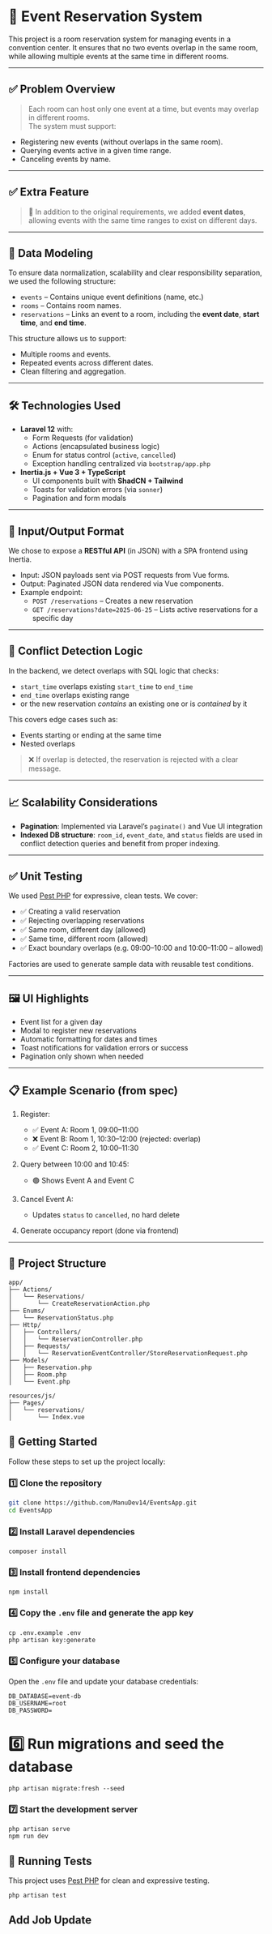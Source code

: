 # 🏢 Event Reservation System

This project is a room reservation system for managing events in a convention center. It ensures that no two events overlap in the same room, while allowing multiple events at the same time in different rooms.

---

## ✅ Problem Overview

> Each room can host only one event at a time, but events may overlap in different rooms.  
> The system must support:

- Registering new events (without overlaps in the same room).
- Querying events active in a given time range.
- Canceling events by name.

---

## ✅ Extra Feature

> 🎁 In addition to the original requirements, we added **event dates**, allowing events with the same time ranges to exist on different days.

---

## 🧠 Data Modeling

To ensure data normalization, scalability and clear responsibility separation, we used the following structure:

- `events` – Contains unique event definitions (name, etc.)
- `rooms` – Contains room names.
- `reservations` – Links an event to a room, including the **event date**, **start time**, and **end time**.

This structure allows us to support:

- Multiple rooms and events.
- Repeated events across different dates.
- Clean filtering and aggregation.

---

## 🛠️ Technologies Used

- **Laravel 12** with:
    - Form Requests (for validation)
    - Actions (encapsulated business logic)
    - Enum for status control (`active`, `cancelled`)
    - Exception handling centralized via `bootstrap/app.php`
- **Inertia.js + Vue 3 + TypeScript**
    - UI components built with **ShadCN + Tailwind**
    - Toasts for validation errors (via `sonner`)
    - Pagination and form modals

---

## 🧱 Input/Output Format

We chose to expose a **RESTful API** (in JSON) with a SPA frontend using Inertia.

- Input: JSON payloads sent via POST requests from Vue forms.
- Output: Paginated JSON data rendered via Vue components.
- Example endpoint:
    - `POST /reservations` – Creates a new reservation
    - `GET /reservations?date=2025-06-25` – Lists active reservations for a specific day

---

## 🔐 Conflict Detection Logic

In the backend, we detect overlaps with SQL logic that checks:

- `start_time` overlaps existing `start_time` to `end_time`
- `end_time` overlaps existing range
- or the new reservation _contains_ an existing one or is _contained_ by it

This covers edge cases such as:

- Events starting or ending at the same time
- Nested overlaps

> ❌ If overlap is detected, the reservation is rejected with a clear message.

---

## 📈 Scalability Considerations

- **Pagination**: Implemented via Laravel’s `paginate()` and Vue UI integration
- **Indexed DB structure**: `room_id`, `event_date`, and `status` fields are used in conflict detection queries and benefit from proper indexing.

---

## ✅ Unit Testing

We used [Pest PHP](https://pestphp.com) for expressive, clean tests. We cover:

- ✅ Creating a valid reservation
- ✅ Rejecting overlapping reservations
- ✅ Same room, different day (allowed)
- ✅ Same time, different room (allowed)
- ✅ Exact boundary overlaps (e.g. 09:00–10:00 and 10:00–11:00 – allowed)

Factories are used to generate sample data with reusable test conditions.

---

## 🖼️ UI Highlights

- Event list for a given day
- Modal to register new reservations
- Automatic formatting for dates and times
- Toast notifications for validation errors or success
- Pagination only shown when needed

---

## 📋 Example Scenario (from spec)

1. Register:

    - ✅ Event A: Room 1, 09:00–11:00
    - ❌ Event B: Room 1, 10:30–12:00 (rejected: overlap)
    - ✅ Event C: Room 2, 10:00–11:30

2. Query between 10:00 and 10:45:

    - 🟢 Shows Event A and Event C

3. Cancel Event A:

    - Updates `status` to `cancelled`, no hard delete

4. Generate occupancy report (done via frontend)

---

## 📂 Project Structure

```plaintext
app/
├── Actions/
│   └── Reservations/
│       └── CreateReservationAction.php
├── Enums/
│   └── ReservationStatus.php
├── Http/
│   ├── Controllers/
│   │   └── ReservationController.php
│   ├── Requests/
│   │   └── ReservationEventController/StoreReservationRequest.php
├── Models/
│   ├── Reservation.php
│   ├── Room.php
│   └── Event.php

resources/js/
├── Pages/
│   └── reservations/
│       └── Index.vue
```

## 🚀 Getting Started

Follow these steps to set up the project locally:

### 1️⃣ Clone the repository

```bash
git clone https://github.com/ManuDev14/EventsApp.git
cd EventsApp
```

### 2️⃣ Install Laravel dependencies

```
composer install
```

### 3️⃣ Install frontend dependencies

```
npm install

```

### 4️⃣ Copy the `.env` file and generate the app key

```
cp .env.example .env
php artisan key:generate
```

### 5️⃣ Configure your database

Open the `.env` file and update your database credentials:

```
DB_DATABASE=event-db
DB_USERNAME=root
DB_PASSWORD=
```

# 6️⃣ Run migrations and seed the database

```
php artisan migrate:fresh --seed
```

### 7️⃣ Start the development server

```
php artisan serve
npm run dev
```

## 🧪 Running Tests

This project uses [Pest PHP](https://pestphp.com) for clean and expressive testing.

```
php artisan test
```

## Add Job Update
